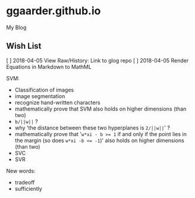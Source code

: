 # ggaarder.github.io
My Blog

## Wish List

[ ] 2018-04-05 View Raw/History: Link to glog repo
[ ] 2018-04-05 Render Equations in Markdown to MathML

SVM:
- Classification of images
- image segmentation
- recognize hand-written characters
- mathematically prove that SVM also holds on higher dimensions (than
  two)
- `b/||w||` ?
- why 'the distance between these two hyperplanes is `2/||w||`' ?
- mathematically prove that '`w*xi - b >= 1` if and only if the point
  lies in the margin (so does `w*xi -b <= -1`)' also holds on higher
  dimensions (than two)
- SVC
- SVR

New words:
- tradeoff
- sufficiently
